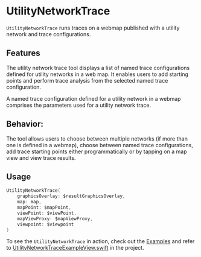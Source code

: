# UtilityNetworkTrace

`UtilityNetworkTrace` runs traces on a webmap published with a utility network and trace configurations.

## Features

The utility network trace tool displays a list of named trace configurations defined for utility networks in a web map. It enables users to add starting points and perform trace analysis from the selected named trace configuration.

A named trace configuration defined for a utility network in a webmap comprises the parameters used for a utility network trace.

## Behavior:

The tool allows users to choose between multiple networks (if more than one is defined in a webmap), choose between named trace configurations, add trace starting points either programmatically or by tapping on a map view and view trace results.

## Usage

```swift
UtilityNetworkTrace(
    graphicsOverlay: $resultGraphicsOverlay,
    map: map,
    mapPoint: $mapPoint,
    viewPoint: $viewPoint,
    mapViewProxy: $mapViewProxy,
    viewpoint: $viewpoint
)
```

To see the `UtilityNetworkTrace` in action, check out the [Examples](../../Examples) and refer to [UtilityNetworkTraceExampleView.swift](../../Examples/Examples/UtilityNetworkTraceExampleView.swift) in the project.
